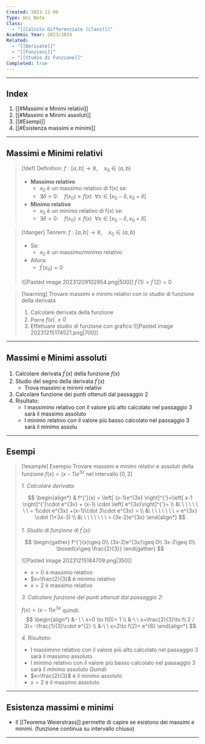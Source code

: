 ```yaml
---
Created: 2023-12-09
Type: Uni Note
Class:
  - "[[Calcolo Differenziale (class)]]"
Academic Year: 2023/2024
Related:
  - "[[Derivate]]"
  - "[[Funzioni]]"
  - "[[Studio di Funzione]]"
Completed: true
---
```

---
## Index
1. [[#Massimi e Minimi relativi]]
2. [[#Massimi e Minimi assoluti]]
3. [[#Esempi]]
4. [[#Esistenza massimi e minimi]]

---
## Massimi e Minimi relativi
>[!def] Definition:
>	$f:[a,b]\to \mathbb{R}, \ \ \ \ x_{0}\in(a,b)$
>- **Massimo relativo**
>	- $x_{0}$ è un massimo relativo di f(x) se:
>	- $\exists \delta>0:\ \ \ \ f(x_{0})\geq f(x)\ \ \forall x \in[x_{0}-\delta,x_{0}+\delta]$
>- **Minimo relativo**
>	- $x_{0}$ è un minimo relativo di f(x) se:
>	- $\exists \delta>0:\ \ \ \ f(x_{0})\leq f(x)\ \ \forall x \in[x_{0}-\delta,x_{0}+\delta]$
>	

>[!danger] Teorem:
>$f:[a,b]\to \mathbb{R},\ \ \ \ x_{0}\in(a,b)$
>- Se:
>	- $x_{0}$ è un massimo/minimo relativo 
>- Allora:
>	- $f^{'}(x_{0})=0$
>	 
>![[Pasted image 20231209102954.png|500]]
>$f^{'}(1)=f^{'}(2)=0$

>[!warning] Trovare massimi e minimi relativi con lo studio di funzione della derivata 
> 1. Calcolare derivata della funzione 
> 2. Porre $f(x)^{'}\geq 0$
> 3. Effettuare studio di funzione con grafico
> ![[Pasted image 20231215174521.png|700]]

---
## Massimi e Minimi assoluti
1. Calcolare derivata $f^{'}(x)$ della funzione $f(x)$
2. Studio del segno della derivata $f^{'}(x)$
	- Trova massimi e minimi relativi
3. Calcolare funzione dei punti ottenuti dal passaggio 2 
4. Risultato:
	- I massimino relativo con il valore più alto calcolato nel passaggio 3 sarà il massimo assoluto
	- I minimo relativo con il valore più basso calcolato nel passaggio 3 sarà il minimo assolu

---
## Esempi

>[!example] Esempio
>Trovare massimi e minimi relativi e assoluti della funzione $f(x)=(x-1)e^{3x}$ nel intervallo $[0,2]$
>
>*1. Calcolare derivata:*
>
>$$
>\begin{align*}
>& f^{'}(x) = \left[ (x-1)e^{3x} \right]^{'}=\left[ x-1 \right]^{'}\cdot e^{3x} + (x-1) \cdot \left[ e^{3x}\right]^{'}=  \\
>&\ \ \ \ \ \ \ \ = 1\cdot e^{3x} +(x-1)\cdot 3\cdot e^{3x} = \\
>&\ \ \ \ \ \ \ \ = e^{3x} \cdot (1+3x-3) \\
>&\ \ \ \ \ \ \ \ = (3x-2)e^{3x}
>\end{align*}
>$$
>
>*1. Studio di funzione di $f^{'}(x)$:*
>
>$$
>\begin{gather}
>f^{'}(x)\geq 0\\
>(3x-2)e^{3x}\geq 0\\
>3x-2\geq 0\\
>\boxed{x\geq \frac{2}{3}}
>\end{gather}
>$$
>
>![[Pasted image 20231215184709.png|350]]
>
>- $x = 0$ è massimo relativo
>- $x=\frac{2}{3}$ è minimo relativo
>- $x = 2$ è massimo relativo 
>
>*3. Calcolare funzione dei punti ottenuti dal passaggio 2:*
>
>$f(x)=(x-1)e^{3x}$ quindi:
>$$
>\begin{align*}
>&- \ \ x=0 \to f(0)= 1 \\
>&-\ \ x=\frac{2}{3}\to f( 2 / 3)= -\frac{1}{3}\cdot e^{2} \\
>&-\ \ x=2\to f(2)= e^{6}
>\end{align*}
>$$
>
>*4. Risultato:*
>	- I massimino relativo con il valore più alto calcolato nel passaggio 3 sarà il massimo assoluto
>	- I minimo relativo con il valore più basso calcolato nel passaggio 3 sarà il minimo assoluto
>*Quindi:*
>	- $x=\frac{2}{3}$ è il minimo assoluto
>	- $x = 2$ è il massimo assoluto

---
## Esistenza massimi e minimi
- Il [[Teorema Weierstrass]] permette di capire se esistono dei massimi e minimi. (funzione continua su intervallo chiuso)

---